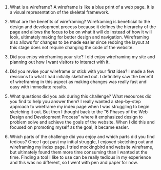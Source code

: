1. What is a wireframe?
A wireframe is like a blue print of a web page. It is a visual representation of the skeletal framework.

2. What are the benefits of wireframing?
Wireframing is beneficial to the design and development process because it defines the hierarchy of the page and allows the focus to be on what it will do instead of how it will look, ultimately making for better design and navigation. Wireframing also allows for changes to be made easier since redoing the layout at this stage does not require changing the code of the website.

3. Did you enjoy wireframing your site?
I did enjoy wireframing my site and planning out how I want visitors to interact with it.

4. Did you revise your wireframe or stick with your first idea?
I made a few revisions to what I had initially sketched out. I definitely saw the benefit of wireframing in this aspect as making changes was really fast and easy with immediate results.

5. What questions did you ask during this challenge? What resources did you find to help you answer them?
I really wanted a step-by-step approach to wireframe my index page when I was struggling to begin sketching it out. But then I thought back to the “6 Phases of the Web Design and Development Process” where it emphasized design to problem solve and achieve the goals of the website. When I did this and focused on promoting myself as the goal, it became easier.

6. Which parts of the challenge did you enjoy and which parts did you find tedious?
Once I got past my initial struggle, I enjoyed sketching out and wireframing my index page. I tried mockingbird and  website wireframe, but ultimately found them more time consuming than I wanted at the time. Finding a tool I like to use can be really tedious in my experience and this was no different, so I went with pen and paper for now. 